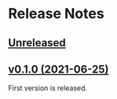 # Release Notes
## [Unreleased](https://github.com/ytekeli/dom-selector/compare/v0.1.0...master)

## [v0.1.0 (2021-06-25)](https://github.com/ytekeli/dom-selector/compare/v0.1.0...master)

First version is released. 
